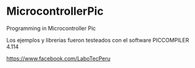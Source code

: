 # MicrocontrollerPic
Programming in Microcontroller Pic

Los ejemplos y librerias fueron testeados con el software PICCOMPILER 4.114

https://www.facebook.com/LaboTecPeru

